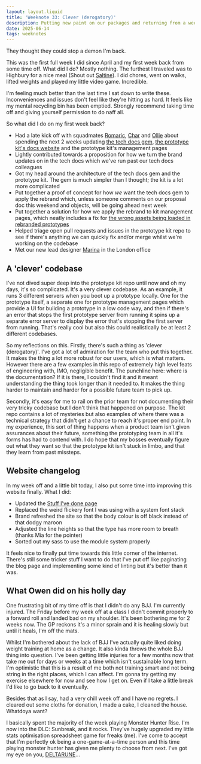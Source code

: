 ```yaml
---
layout: layout.liquid
title: 'Weeknote 33: Clever (derogatory)'
description: Putting new paint on our packages and returning from a week off
date: 2025-06-14
tags: weeknotes
---
```


They thought they could stop a demon I'm back.

This was the first full week I did since April and my first week back from some time off. What did I do? Mostly nothing. The furthest I traveled was to Highbury for a nice meal (Shout out [Saltine](https://www.saltine.co.uk/)). I did chores, went on walks, lifted weights and played my little video game. Incredible.

I'm feeling much better than the last time I sat down to write these. Inconveniences and issues don't feel like they're hitting as hard. It feels like my mental recycling bin has been emptied. Strongly recommend taking time off and giving yourself permission to do naff all.

So what did I do on my first week back?

- Had a late kick off with squadmates [Romaric](https://romaricpascal.is/), [Char](https://cdownsdesign.com/) and [Ollie](https://obyford.com/) about spending the next 2 weeks updating [the tech docs gem](https://github.com/alphagov/tech-docs-gem), [the prototype kit's docs website](https://prototype-kit.service.gov.uk/docs/) and the prototype kit's management pages
- Lightly contributed towards a proposition for how we turn the brand updates on in the tech docs which we've run past our tech docs colleagues
- Got my head around the architecture of the tech docs gem and the prototype kit. The gem is much simpler than I thought; the kit is a lot more complicated
- Put together a proof of concept for how _we_ want the tech docs gem to apply the rebrand which, unless someone comments on our proposal doc this weekend and objects, will be going ahead next week
- Put together a solution for how we apply the rebrand to kit management pages, which neatly includes a fix for [the wrong assets being loaded in rebranded prototypes](https://github.com/alphagov/govuk-prototype-kit/issues/2427)
- Helped triage open pull requests and issues in the prototype kit repo to see if there's anything we can quickly fix and/or merge whilst we're working on the codebase
- Met our new lead designer [Marina](https://www.marinafiliba.com/about) in the London office

## A 'clever' codebase

I've not dived super deep into the prototype kit repo until now and oh my days, it's so complicated. It's a very clever codebase. As an example, it runs 3 different servers when you boot up a prototype locally. One for the prototype itself, a separate one for prototype management pages which provide a UI for building a prototype in a low code way, and then if there's an error that stops the first prototype server from running it spins up a separate error server to display the error that's stopping the first server from running. That's really cool but also this could realistically be at least 2 different codebases.

So my reflections on this. Firstly, there's such a thing as 'clever (derogatory)'. I've got a lot of admiration for the team who put this together. It makes the thing a lot more robust for our users, which is what matters. However there are a few examples in this repo of extremely high level feats of engineering with, IMO, negligible benefit. The punchline here: where is the documentation? If it is there, I couldn't find it and it meant understanding the thing took longer than it needed to. It makes the thing harder to maintain and harder for a possible future team to pick up.

Secondly, it's easy for me to rail on the prior team for not documenting their very tricky codebase but I don't think that happened on purpose. The kit repo contains a lot of mysteries but also examples of where there was a technical strategy that didn't get a chance to reach it's proper end point. In my experience, this sort of thing happens when a product team isn't given assurances about their future, something the prototyping team in all it's forms has had to contend with. I do hope that my bosses eventually figure out what they want so that the prototype kit isn't stuck in limbo, and that they learn from past missteps.

## Website changelog

In my week off and a little bit today, I also put some time into improving this website finally. What I did:

- Updated the [Stuff I've done page](/stuff-ive-done)
- Replaced the weird flickery font I was using with a system font stack
- Brand refreshed the site so that the body colour is off black instead of that dodgy maroon
- Adjusted the line heights so that the type has more room to breath (thanks Mia for the pointer)
- Sorted out my sass to use the module system properly

It feels nice to finally put time towards this little corner of the internet. There's still some tricker stuff I want to do that I've put off like paginating the blog page and implementing some kind of linting but it's better than it was.

## What Owen did on his holly day

One frustrating bit of my time off is that I didn't do any BJJ. I'm currently injured. The Friday before my week off at a class I didn't commit properly to a forward roll and landed bad on my shoulder. It's been bothering me for 2 weeks now. The GP reckons it's a minor sprain and it is healing slowly but until it heals, I'm off the mats.

Whilst I'm bothered about the lack of BJJ I've actually quite liked doing weight training at home as a change. It also kinda throws the whole BJJ thing into question. I've been getting little injuries for a few months now that take me out for days or weeks at a time which isn't sustainable long term. I'm optimistic that this is a result of me both not training smart and not being string in the right places, which I can affect. I'm gonna try getting my exercise elsewhere for now and see how I get on. Even if I take a little break I'd like to go back to it eventually.

Besides that as I say, had a very chill week off and I have no regrets. I cleared out some cloths for donation, I made a cake, I cleaned the house. Whatdoya want?

I basically spent the majority of the week playing Monster Hunter Rise. I'm now into the DLC: Sunbreak, and it rocks. They've hugely upgraded my little stats optimisation spreadsheet game for freaks (me). I've come to accept that I'm perfectly ok being a one-game-at-a-time person and this time playing monster hunter has given me plenty to choose from next. I've got my eye on you, [DELTARUNE](https://deltarune.com/)...